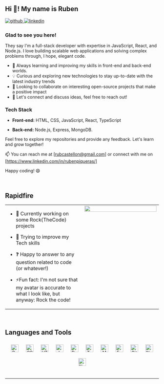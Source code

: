 ## Hi 👋! My name is Ruben   
  

<a href="https://github.com/magicgithgub32" target="_blank">
<img src=https://img.shields.io/badge/github-%2324292e.svg?&style=for-the-badge&logo=github&logoColor=white alt=github style="margin-bottom: 5px;" />
</a>
<a href="https://www.linkedin.com/in/rubenpiqueras/" target="_blank">
<img src=https://img.shields.io/badge/linkedin-%231E77B5.svg?&style=for-the-badge&logo=linkedin&logoColor=white alt=linkedin style="margin-bottom: 5px;" />
</a>  
  



### Glad to see you here!  
They say I'm a full-stack developer with expertise in JavaScript, React, and Node.js. I love building scalable web applications and solving complex problems through, I hope,  elegant code.

- 🌱 Always learning and improving my skills in front-end and back-end worlds.
- 💡 Curious and exploring new technologies to stay up-to-date with the latest industry trends
- 👯 Looking to collaborate on interesting open-source projects that make a positive impact
- 💬 Let's connect and discuss ideas, feel free to reach out!

### Tech Stack

- **Front-end:** HTML, CSS, JavaScript,  React, TypeScript

- **Back-end:** Node.js, Express, MongoDB.

Feel free to explore my repositories and provide any feedback. Let's learn and grow together!

📫 You can reach me at [rubcastellon@gmail.com] or connect with me on [https://www.linkedin.com/in/rubenpiqueras/] 

Happy coding! 😄  
  

<br/>  


## Rapidfire  
<table><tr><td valign="top" width="50%">

- 🔭 Currently working on some Rock{TheCode} projects  
  

- 🌱 Trying to improve my Tech skills  
  

- ❓ Happy to answer to any question related to code (or whatever!)  
  

- ⚡Fun fact: I'm not sure that my avatar is accurate to what I look like, but anyway: Rock the code!  


</td><td valign="top" width="50%">

<div align="center">
<img src="https://u-static.fotor.com/images/text-to-image/result/PRO-dc5cf1f78f4c4c7782c168302c8dc41a.jpg" align="center" style="width: 100%" />
</div>  


</td></tr></table>  

<br/>  


## Languages and Tools  
<div align="center">  
<a href="https://reactjs.org/" target="_blank"><img style="margin: 10px" src="https://profilinator.rishav.dev/skills-assets/react-original-wordmark.svg" alt="React" height="25" /></a>  
<a href="https://www.w3schools.com/css/" target="_blank"><img style="margin: 10px" src="https://profilinator.rishav.dev/skills-assets/css3-original-wordmark.svg" alt="CSS3" height="25" /></a>  
<a href="https://en.wikipedia.org/wiki/HTML5" target="_blank"><img style="margin: 10px" src="https://profilinator.rishav.dev/skills-assets/html5-original-wordmark.svg" alt="HTML5" height="25" /></a>  
<a href="https://www.javascript.com/" target="_blank"><img style="margin: 10px" src="https://profilinator.rishav.dev/skills-assets/javascript-original.svg" alt="JavaScript" height="25" /></a>  
<a href="https://www.docker.com/" target="_blank"><img style="margin: 10px" src="https://profilinator.rishav.dev/skills-assets/docker-original-wordmark.svg" alt="Docker" height="25" /></a>  
<a href="https://www.typescriptlang.org/" target="_blank"><img style="margin: 10px" src="https://profilinator.rishav.dev/skills-assets/typescript-original.svg" alt="TypeScript" height="25" /></a>  
<a href="https://www.mongodb.com/" target="_blank"><img style="margin: 10px" src="https://profilinator.rishav.dev/skills-assets/mongodb-original-wordmark.svg" alt="MongoDB" height="25" /></a>  
<a href="https://expressjs.com/" target="_blank"><img style="margin: 10px" src="https://profilinator.rishav.dev/skills-assets/express-original-wordmark.svg" alt="Express.js" height="25" /></a>  
<a href="https://github.com/" target="_blank"><img style="margin: 10px" src="https://profilinator.rishav.dev/skills-assets/git-scm-icon.svg" alt="Git" height="25" /></a>  
<a href="https://nodejs.org/" target="_blank"><img style="margin: 10px" src="https://profilinator.rishav.dev/skills-assets/nodejs-original-wordmark.svg" alt="Node.js" height="25" /></a>  
<a href="https://nextjs.org/" target="_blank"><img style="margin: 10px" src="https://profilinator.rishav.dev/skills-assets/nextjs.png" alt="NextJS" height="25" /></a>  
</div>  

<br/>  




----
